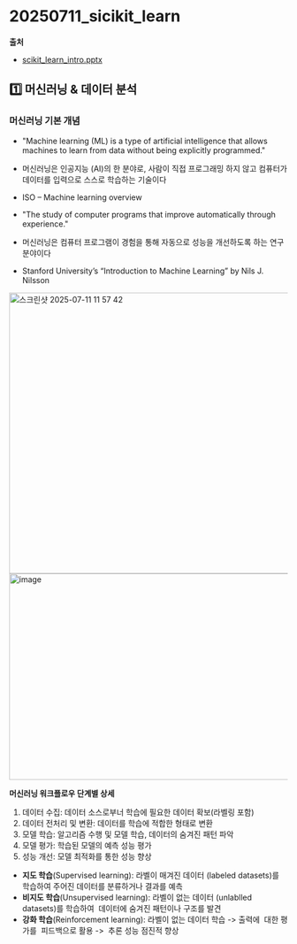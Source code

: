 # 20250711_sicikit_learn

**출처**
- [scikit_learn_intro.pptx](./scikit_learn_intro.pptx)

## 1️⃣ 머신러닝 & 데이터 분석
### 머신러닝 기본 개념
- "Machine learning (ML) is a type of artificial intelligence that allows machines to learn from data without being explicitly programmed."
- 머신러닝은 인공지능 (AI)의 한 분야로, 사람이 직접 프로그래밍 하지 않고 컴퓨터가 데이터를 입력으로 스스로 학습하는 기술이다 
- ISO – Machine learning overview

- "The study of computer programs that improve automatically through experience."
- 머신러닝은 컴퓨터 프로그램이 경험을 통해 자동으로 성능을 개선하도록 하는 연구 분야이다 
- Stanford University’s “Introduction to Machine Learning” by Nils J. Nilsson 

<img width="902" height="508" alt="스크린샷 2025-07-11 11 57 42" src="https://github.com/user-attachments/assets/674e216a-fbbe-4484-96af-d47bedfc86b6" />

<img width="807" height="373" alt="image" src="https://github.com/user-attachments/assets/c3b5cacb-0a38-45f8-a5b1-462257f85b0e" />

**머신러닝 워크플로우 단계별 상세**
1. 데이터 수집: 데이터 소스로부너 학습에 필요한 데이터 확보(라벨링 포함)
2. 데이터 전처리 및 변환: 데이터를 학습에 적합한 형태로 변환
3. 모델 학습: 알고리즘 수행 및 모델 학습, 데이터의 숨겨진 패턴 파악
4. 모델 평가: 학습된 모델의 예측 성능 평가
5. 성능 개선: 모델 최적화를 통한 성능 향상

- **지도 학습**(Supervised learning): 라벨이 매겨진 데이터 (labeled datasets)를 학습하여 주어진 데이터를 분류하거나 결과를 예측
- **비지도 학습**(Unsupervised learning): 라벨이 없는 데이터 (unlablled datasets)를 학습하여  데이터에 숨겨진 패턴이나 구조를 발견
- **강화 학습**(Reinforcement learning): 라벨이 없는 데이터 학습 -> 출력에  대한 평가를  피드백으로 활용 ->  추론 성능 점진적 향상

